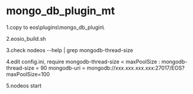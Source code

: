 # mongo_db_plugin_mt

1.copy to eos\plugins\mongo_db_plugin\

2.eosio_build.sh

3.check
nodeos --help | grep mongodb-thread-size

4.edit config.ini, require mongodb-thread-size < maxPoolSize :
mongodb-thread-size = 90
mongodb-uri = mongodb://xxx.xxx.xxx.xxx:27017/EOS?maxPoolSize=100

5.nodeos start
